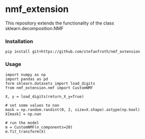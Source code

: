 # nmf_extension

This repository extends the functionality of the class sklearn.decomposition.NMF


### Installation

```
pip install git+https://github.com/stefanfroth/nmf_extension
```


### Usage

```
import numpy as np
import pandas as pd
form sklearn.datasets import load_digits
from nmf_extension.nmf import CustomNMF

X, y = load_digits(return_X_y=True)

# set some values to nan
mask = np.random.randint(0, 2, size=X.shape).astype(np.bool) 
X[mask] = np.nan

# run the model
m = CustomNMF(n_components=20) 
m.fit_transform(X)
```
